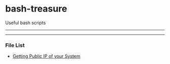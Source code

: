 # bash-treasure

Useful bash scripts

---
---

### File List
+ [Getting Public IP of your System](get_public_ip.sh)